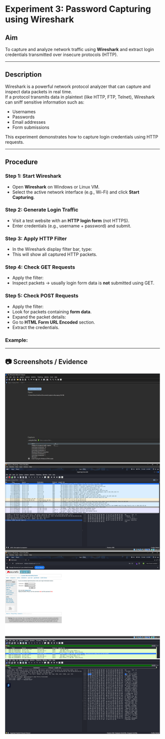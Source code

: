 # Experiment 3: Password Capturing using Wireshark

##  Aim
To capture and analyze network traffic using **Wireshark** and extract login credentials transmitted over insecure protocols (HTTP).

---

##  Description
Wireshark is a powerful network protocol analyzer that can capture and inspect data packets in real time.  
If a protocol transmits data in plaintext (like HTTP, FTP, Telnet), Wireshark can sniff sensitive information such as:

- Usernames
- Passwords
- Email addresses
- Form submissions

This experiment demonstrates how to capture login credentials using HTTP requests.

---

##  Procedure

### Step 1: Start Wireshark
- Open **Wireshark** on Windows or Linux VM.
- Select the active network interface (e.g., Wi-Fi) and click **Start Capturing**.

### Step 2: Generate Login Traffic
- Visit a test website with an **HTTP login form** (not HTTPS).
- Enter credentials (e.g., username + password) and submit.

### Step 3: Apply HTTP Filter
- In the Wireshark display filter bar, type:
- This will show all captured HTTP packets.

### Step 4: Check GET Requests
- Apply the filter:
- Inspect packets → usually login form data is **not** submitted using GET.

### Step 5: Check POST Requests
- Apply the filter:
- Look for packets containing **form data**.
- Expand the packet details:
- Go to **HTML Form URL Encoded** section.
- Extract the credentials.

### Example:

---

## 📷 Screenshots / Evidence
![](screenshots/3.1.png)
![](screenshots/3.2.png)
![](screenshots/3.3.png)
![](screenshots/3.4.png)
![](screenshots/3.5.png)




